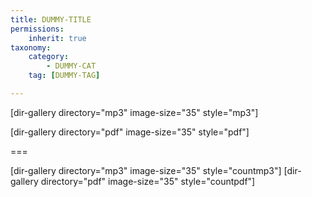 ```yaml
---
title: DUMMY-TITLE
permissions:
    inherit: true
taxonomy:
    category:
        - DUMMY-CAT
    tag: [DUMMY-TAG]

---
```


[dir-gallery directory="mp3" image-size="35" style="mp3"]

[dir-gallery directory="pdf" image-size="35" style="pdf"]

===

[dir-gallery directory="mp3" image-size="35" style="countmp3"]
[dir-gallery directory="pdf" image-size="35" style="countpdf"]